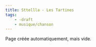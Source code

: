 ```yaml
---
title: Sttellla - Les Tartines
tags:
    - -draft
    - musique/chanson
---
```


Page créée automatiquement, mais vide.
